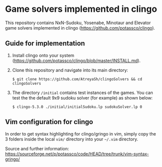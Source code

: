 # Game solvers implemented in clingo

This repository contains NxN-Sudoku, Yosenabe, Minotaur and Elevator game solvers implemented in clingo (https://github.com/potassco/clingo).

## Guide for implementation

1. Install clingo onto your system (https://github.com/potassco/clingo/blob/master/INSTALL.md).

2. Clone this repository and navigate into its main directory:

   ```shell
   $ git clone https://github.com/AtreyaSh/clingoSolvers && cd clingoSolvers
   ```

3. The directory `/initial` contains test instances of the games. You can test the the default 9x9 sudoku solver (for example) as shown below:

   ```shell
   $ clingo-5.3.0 ./initial/initialSudoku.lp sudokuSolver.lp 0
   ```

## Vim configuration for clingo

In order to get syntax highlighting for clingo/gringo in vim, simply copy the 3 folders inside the local `vim/` directory into your `~/.vim` directory.

Source and further information: https://sourceforge.net/p/potassco/code/HEAD/tree/trunk/vim-syntax-gringo/
